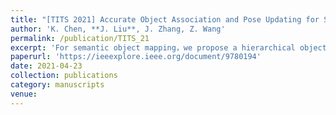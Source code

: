 ```yaml
---
title: "[TITS 2021] Accurate Object Association and Pose Updating for Semantic SLAM"
author: 'K. Chen, **J. Liu**, J. Zhang, Z. Wang'
permalink: /publication/TITS_21
excerpt: 'For semantic object mapping，we propose a hierarchical object association strategy and a pose-refinement approach. The proposed method is comprehensively evaluated on seven simulated hospital sequences, a real hospital environment and the KITTI dataset.'
paperurl: 'https://ieeexplore.ieee.org/document/9780194'
date: 2021-04-23
collection: publications
category: manuscripts
venue: 
---
```

